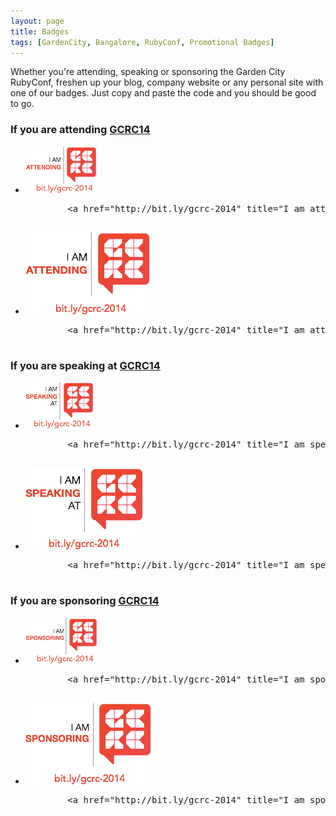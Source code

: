 ```yaml
---
layout: page
title: Badges
tags: [GardenCity, Bangalore, RubyConf, Promotional Badges]
---
```


Whether you're attending, speaking or sponsoring the Garden City RubyConf, freshen up your blog, company website or any personal site with one of our badges. Just copy and paste the code and you should be good to go.

<article id="badges">
  <h3>If you are attending <a href="https://twitter.com/search?q=%23gcrc14">GCRC14</a></h3>
  <ul>
    <li>
      <img src="/images/promotional_badges/attending_120px.png" />
      <pre>
        &lt;a href="http://bit.ly/gcrc-2014" title="I am attending the Garden City RubyConf 2014"&gt;&lt;img src="http://www.gardencityruby.org/images/promotional_badges/attending_120px.png" title="I am attending the Garden City RubyConf 2014" alt="I am attending the Garden City RubyConf 2014"/&gt;&lt;/a&gt;
      </pre>
    </li>
    <li>
      <img src="/images/promotional_badges/attending_220px.png" />
      <pre>
        &lt;a href="http://bit.ly/gcrc-2014" title="I am attending the Garden City RubyConf 2014"&gt;&lt;img src="http://www.gardencityruby.org/images/promotional_badges/attending_220px.png" title="I am attending the Garden City RubyConf 2014" alt="I am attending the Garden City RubyConf 2014"/&gt;&lt;/a&gt;
      </pre>
    </li>
  </ul>

  <h3>If you are speaking at <a href="https://twitter.com/search?q=%23gcrc14">GCRC14</a></h3>
  <ul>
    <li>
      <img src="/images/promotional_badges/speaking_120px.png" />
      <pre>
        &lt;a href="http://bit.ly/gcrc-2014" title="I am speaking at the Garden City RubyConf 2014"&gt;&lt;img src="http://www.gardencityruby.org/images/promotional_badges/speaking_120px.png" title="I am speaking at the Garden City RubyConf 2014" alt="I am speaking at the Garden City RubyConf 2014"/&gt;&lt;/a&gt;
      </pre>
    </li>
    <li>
      <img src="/images/promotional_badges/speaking_220px.png" />
      <pre>
        &lt;a href="http://bit.ly/gcrc-2014" title="I am speaking at the Garden City RubyConf 2014"&gt;&lt;img src="http://www.gardencityruby.org/images/promotional_badges/speaking_220px.png" title="I am speaking at the Garden City RubyConf 2014" alt="I am speaking at the Garden City RubyConf 2014"/&gt;&lt;/a&gt;
      </pre>
    </li>
  </ul>

  <h3>If you are sponsoring <a href="https://twitter.com/search?q=%23gcrc14">GCRC14</a></h3>
  <ul>
    <li>
      <img src="/images/promotional_badges/sponsoring_120px.png" />
      <pre>
        &lt;a href="http://bit.ly/gcrc-2014" title="I am sponsoring the Garden City RubyConf 2014"&gt;&lt;img src="http://www.gardencityruby.org/images/promotional_badges/sponsoring_120px.png" title="I am sponsoring the Garden City RubyConf 2014" alt="I am sponsoring the Garden City RubyConf 2014"/&gt;&lt;/a&gt;
      </pre>
    </li>
    <li>
      <img src="/images/promotional_badges/sponsoring_220px.png" />
      <pre>
        &lt;a href="http://bit.ly/gcrc-2014" title="I am sponsoring the Garden City RubyConf 2014"&gt;&lt;img src="http://www.gardencityruby.org/images/promotional_badges/sponsoring_220px.png" title="I am sponsoring the Garden City RubyConf 2014" alt="I am sponsoring the Garden City RubyConf 2014"/&gt;&lt;/a&gt;
      </pre>
    </li>
  </ul>
</article>
